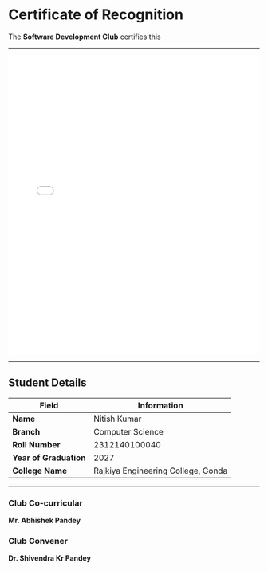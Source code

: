 # Certificate of Recognition

The **Software Development Club** certifies this

---
<embed src="../Assets/recabn202505.pdf" type="application/pdf" width="100%" height="600px" />

---
## Student Details

| Field               | Information              |
|---------------------|---------------------------|
| **Name**            | Nitish Kumar              |
| **Branch**          | Computer Science          |
| **Roll Number**     | 2312140100040             |
| **Year of Graduation** | 2027                   |
| **College Name**    |Rajkiya Engineering College, Gonda|

---

### Club Co-curricular 
**Mr. Abhishek Pandey**

### Club Convener  
**Dr. Shivendra Kr Pandey**
